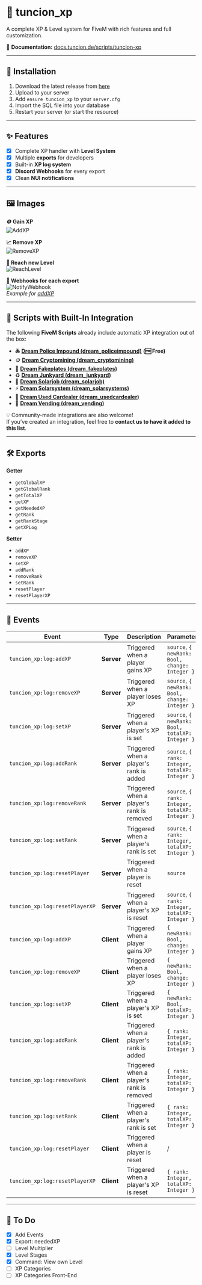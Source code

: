 # 🌟 tuncion_xp  
A complete XP & Level system for FiveM with rich features and full customization.  

📖 **Documentation:** [docs.tuncion.de/scripts/tuncion-xp](https://docs.tuncion.de/scripts/tuncion-xp)  

---

## 🚀 Installation  
1. Download the latest release from [here](https://github.com/Tuncion/tuncion_xp/releases)  
2. Upload to your server  
3. Add `ensure tuncion_xp` to your `server.cfg`  
4. Import the SQL file into your database  
5. Restart your server (or start the resource)

---

## ✨ Features  
- [x] Complete XP handler with **Level System**  
- [x] Multiple **exports** for developers  
- [x] Built-in **XP log system**  
- [x] **Discord Webhooks** for every export  
- [x] Clean **NUI notifications**  

---

## 🖼️ Images  

**🪙 Gain XP**  
![AddXP](https://i.imgur.com/3sEH9nx.gif)  

**📈 Remove XP**  
![RemoveXP](https://i.imgur.com/YackvQQ.gif)  

**🚀 Reach new Level**  
![ReachLevel](https://i.imgur.com/Ox8TBbT.gif)  

**👀 Webhooks for each export**  
![NotifyWebhook](https://i.imgur.com/K54u0yM.png)  
_Example for [addXP](https://docs.tuncion.de/scripts/tuncion-xp/server/setter/addxp)_  


---

## 🔌 Scripts with Built-In Integration  

The following **FiveM Scripts** already include automatic XP integration out of the box:  

- 🚔 **[Dream Police Impound (dream_policeimpound)](https://github.com/Dream-Services/dream_policeimpound)** **(🆓 Free)**
- 🪙 **[Dream Cryptomining (dream_cryptomining)](https://shop.dream-services.eu/shop/product/6243620)**  
- 🚙 **[Dream Fakeplates (dream_fakeplates)](https://shop.dream-services.eu/shop/product/6235257)**  
- ♻️ **[Dream Junkyard (dream_junkyard)](https://shop.dream-services.eu/shop/product/6989336)**  
- 🔌 **[Dream Solarjob (dream_solarjob)](https://shop.dream-services.eu/shop/product/6543495)**  
- ⚡ **[Dream Solarsystem (dream_solarsystems)](https://shop.dream-services.eu/shop/product/6547610)**  
- 🚗 **[Dream Used Cardealer (dream_usedcardealer)](https://shop.dream-services.eu/shop/product/6782499)**  
- 🎰 **[Dream Vending (dream_vending)](https://shop.dream-services.eu/shop/product/6859945)**  

💡 Community-made integrations are also welcome!  
If you’ve created an integration, feel free to **contact us to have it added to this list**.  


---

## 🛠️ Exports  

**Getter**  
- `getGlobalXP`  
- `getGlobalRank`  
- `getTotalXP`  
- `getXP`  
- `getNeededXP`  
- `getRank`  
- `getRankStage`  
- `getXPLog`  

**Setter**  
- `addXP`  
- `removeXP`  
- `setXP`  
- `addRank`  
- `removeRank`  
- `setRank`  
- `resetPlayer`  
- `resetPlayerXP`  

---

## 📡 Events  

| Event                          | Type           | Description                                  | Parameter                                       |
|--------------------------------|----------------|----------------------------------------------|-------------------------------------------------|
| `tuncion_xp:log:addXP`         | **Server**     | Triggered when a player gains XP             | `source`, `{ newRank: Bool, change: Integer }`  |
| `tuncion_xp:log:removeXP`      | **Server**     | Triggered when a player loses XP             | `source`, `{ newRank: Bool, change: Integer }`  |
| `tuncion_xp:log:setXP`         | **Server**     | Triggered when a player's XP is set          | `source`, `{ newRank: Bool, totalXP: Integer }` |
| `tuncion_xp:log:addRank`       | **Server**     | Triggered when a player's rank is added      | `source`, `{ rank: Integer, totalXP: Integer }` |
| `tuncion_xp:log:removeRank`    | **Server**     | Triggered when a player's rank is removed    | `source`, `{ rank: Integer, totalXP: Integer }` |
| `tuncion_xp:log:setRank`       | **Server**     | Triggered when a player's rank is set        | `source`, `{ rank: Integer, totalXP: Integer }` |
| `tuncion_xp:log:resetPlayer`   | **Server**     | Triggered when a player is reset             | `source`                                        |
| `tuncion_xp:log:resetPlayerXP` | **Server**     | Triggered when a player's XP is reset        | `source`, `{ rank: Integer, totalXP: Integer }` |
| `tuncion_xp:log:addXP`         | **Client**     | Triggered when a player gains XP             | `{ newRank: Bool, change: Integer }`            |
| `tuncion_xp:log:removeXP`      | **Client**     | Triggered when a player loses XP             | `{ newRank: Bool, change: Integer }`            |
| `tuncion_xp:log:setXP`         | **Client**     | Triggered when a player's XP is set          | `{ newRank: Bool, totalXP: Integer }`           |
| `tuncion_xp:log:addRank`       | **Client**     | Triggered when a player's rank is added      | `{ rank: Integer, totalXP: Integer }`           |
| `tuncion_xp:log:removeRank`    | **Client**     | Triggered when a player's rank is removed    | `{ rank: Integer, totalXP: Integer }`           |
| `tuncion_xp:log:setRank`       | **Client**     | Triggered when a player's rank is set        | `{ rank: Integer, totalXP: Integer }`           |
| `tuncion_xp:log:resetPlayer`   | **Client**     | Triggered when a player is reset             | /                                               |
| `tuncion_xp:log:resetPlayerXP` | **Client**     | Triggered when a player's XP is reset        | `{ rank: Integer, totalXP: Integer }`           |

---

## 📌 To Do  
- [x] Add Events  
- [x] Export: neededXP  
- [ ] Level Multiplier  
- [x] Level Stages  
- [x] Command: View own Level  
- [ ] XP Categories  
- [ ] XP Categories Front-End  
